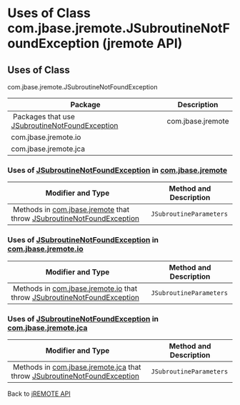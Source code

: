 # Uses of Class com.jbase.jremote.JSubroutineNotFoundException (jremote API)

<PageHeader />

## Uses of Class
com.jbase.jremote.JSubroutineNotFoundException

| Package<br> | Description<br> |
| --- | --- |
 Packages that use [JSubroutineNotFoundException](./../../jsubroutinenotfoundexception-%28jremote-api%29 "class in com.jbase.jremote")  | com.jbase.jremote<br> |  <br> |
| com.jbase.jremote.io<br> |  <br> |
| com.jbase.jremote.jca<br> |  <br> |





### Uses of [JSubroutineNotFoundException](./../../jsubroutinenotfoundexception-%28jremote-api%29 "class in com.jbase.jremote") in [com.jbase.jremote](./../../../../jremote-api)


| Modifier and Type<br> | Method and Description<br> |
| --- | --- |
 Methods in [com.jbase.jremote](./../../../../jremote-api) that throw [JSubroutineNotFoundException](./../../jsubroutinenotfoundexception-%28jremote-api%29 "class in com.jbase.jremote")  | `JSubroutineParameters`<br> | JConnection.`call(String subroutineName, JSubroutineParameters parameters)`<br>Call a jBASE subroutine.<br> |






### Uses of [JSubroutineNotFoundException](./../../jsubroutinenotfoundexception-%28jremote-api%29 "class in com.jbase.jremote") in [com.jbase.jremote.io](./../../io/com.jbase.jremote.io-%28jremote---api%29)


| Modifier and Type<br> | Method and Description<br> |
| --- | --- |
 Methods in [com.jbase.jremote.io](./../../io/com.jbase.jremote.io-%28jremote---api%29) that throw [JSubroutineNotFoundException](./../../jsubroutinenotfoundexception-%28jremote-api%29 "class in com.jbase.jremote")  | `JSubroutineParameters`<br> | JConnectionImpl.`call(String subroutineName, JSubroutineParameters parameters)` <br> |






### Uses of [JSubroutineNotFoundException](./../../jsubroutinenotfoundexception-%28jremote-api%29 "class in com.jbase.jremote") in [com.jbase.jremote.jca](./../../jca/com.jbase.jremote.jca-%28jremote---api%29)


| Modifier and Type<br> | Method and Description<br> |
| --- | --- |
 Methods in [com.jbase.jremote.jca](./../../jca/com.jbase.jremote.jca-%28jremote---api%29) that throw [JSubroutineNotFoundException](./../../jsubroutinenotfoundexception-%28jremote-api%29 "class in com.jbase.jremote")  | `JSubroutineParameters`<br> | WrappedJConnection.`call(String subroutineName, JSubroutineParameters parameters)`<br>Call jBASE subroutine.<br> |

Back to [jREMOTE API](com_jbase_jremote_package-summary)
